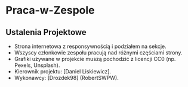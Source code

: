 # Praca-w-Zespole
## Ustalenia Projektowe

- Strona internetowa z responsywnością i podziałem na sekcje.
- Wszyscy członkowie zespołu pracują nad różnymi częściami strony.
- Grafiki używane w projekcie muszą pochodzić z licencji CC0 (np. Pexels, Unsplash).
- Kierownik projektu: [Daniel Liskiewicz].
- Wykonawcy: [Drozdek98] (RobertSWPW).

